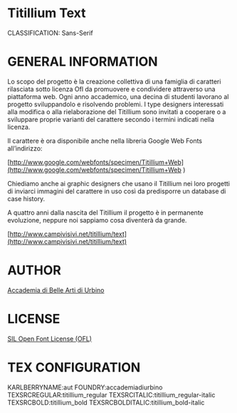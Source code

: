 Titillium Text
==============
CLASSIFICATION: Sans-Serif


GENERAL INFORMATION
===================

Lo scopo del progetto è la creazione collettiva di
una famiglia di caratteri rilasciata sotto licenza
Ofl da promuovere e condividere attraverso una
piattaforma web. Ogni anno accademico, una decina
di studenti lavorano al progetto sviluppandolo e
risolvendo problemi. I type designers interessati
alla modifica o alla rielaborazione del Titillium
sono invitati a cooperare o a sviluppare proprie
varianti del carattere secondo i termini indicati
nella licenza.

Il carattere è ora disponibile anche nella libreria
Google Web Fonts all’indirizzo:

[http://www.google.com/webfonts/specimen/Titillium+Web](http://www.google.com/webfonts/specimen/Titillium+Web )

Chiediamo anche ai graphic designers che usano il
Titillium nei loro progetti di inviarci immagini del
carattere in uso così da predisporre un database di case history.
 
A quattro anni dalla nascita del Titillium il progetto
è in permanente evoluzione, neppure noi sappiamo cosa
diventerà da grande.

[http://www.campivisivi.net/titillium/text](http://www.campivisivi.net/titillium/text)


AUTHOR
======
[Accademia di Belle Arti di Urbino](www.campivisivi.net)


LICENSE
=======
[SIL Open Font License (OFL)](http://scripts.sil.org/OFL)


TEX CONFIGURATION
=================
KARLBERRYNAME:aut
FOUNDRY:accademiadiurbino
TEXSRCREGULAR:titillium_regular
TEXSRCITALIC:titillium_regular-italic
TEXSRCBOLD:titillium_bold
TEXSRCBOLDITALIC:titillium_bold-italic

